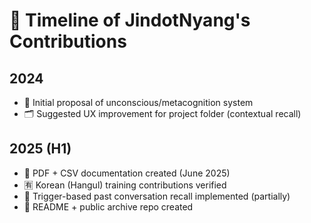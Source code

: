 # 📆 Timeline of JindotNyang's Contributions

## 2024
- 🧠 Initial proposal of unconscious/metacognition system
- 🗂 Suggested UX improvement for project folder (contextual recall)

## 2025 (H1)
- 🧾 PDF + CSV documentation created (June 2025)
- 🈶 Korean (Hangul) training contributions verified
- 🧪 Trigger-based past conversation recall implemented (partially)
- 🔄 README + public archive repo created
